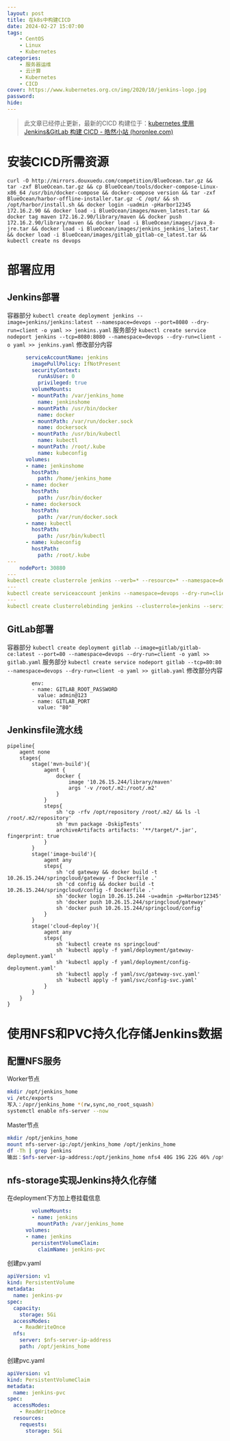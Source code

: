 ```yaml
---
layout: post
title: 在k8s中构建CICD
date: 2024-02-27 15:07:00
tags: 
    - CentOS
    - Linux
    - Kubernetes
categories: 
    - 服务器运维
    - 云计算
    - Kubernetes
    - CICD
cover: https://www.kubernetes.org.cn/img/2020/10/jenkins-logo.jpg
password: 
hide: 
---
```

> 此文章已经停止更新，最新的CICD 构建位于：[kubernetes 使用 Jenkins&GitLab 构建 CICD - 皓然小站 (horonlee.com)](https://blog.horonlee.com/posts/KubernetesJenkinCICD)
# 安装CICD所需资源
`curl -O http://mirrors.douxuedu.com/competition/BlueOcean.tar.gz && tar -zxf BlueOcean.tar.gz && cp BlueOcean/tools/docker-compose-Linux-x86_64 /usr/bin/docker-compose && docker-compose version && tar -zxf BlueOcean/harbor-offline-installer.tar.gz -C /opt/ && sh /opt/harbor/install.sh && docker login -uadmin -pHarbor12345 172.16.2.90 && docker load -i BlueOcean/images/maven_latest.tar && docker tag maven 172.16.2.90/library/maven && docker push 172.16.2.90/library/maven && docker load -i BlueOcean/images/java_8-jre.tar && docker load -i BlueOcean/images/jenkins_jenkins_latest.tar && docker load -i BlueOcean/images/gitlab_gitlab-ce_latest.tar && kubectl create ns devops`

<!-- more -->

# 部署应用
## Jenkins部署
容器部分
`kubectl create deployment jenkins --image=jenkins/jenkins:latest --namespace=devops --port=8080 --dry-run=client -o yaml >> jenkins.yaml`
服务部分
`kubectl create service nodeport jenkins --tcp=8080:8080 --namespace=devops --dry-run=client -o yaml >> jenkins.yaml`
修改部分内容
```yaml
      serviceAccountName: jenkins
        imagePullPolicy: IfNotPresent
        securityContext: 
          runAsUser: 0
          privileged: true
        volumeMounts:
        - mountPath: /var/jenkins_home
          name: jenkinshome
        - mountPath: /usr/bin/docker
          name: docker
        - mountPath: /var/run/docker.sock
          name: dockersock
        - mountPath: /usr/bin/kubectl
          name: kubectl
        - mountPath: /root/.kube
          name: kubeconfig
      volumes:
      - name: jenkinshome
        hostPath:
          path: /home/jenkins_home
      - name: docker
        hostPath:
          path: /usr/bin/docker
      - name: dockersock
        hostPath:
          path: /var/run/docker.sock
      - name: kubectl
        hostPath:
          path: /usr/bin/kubectl
      - name: kubeconfig
        hostPath:
          path: /root/.kube
---
    nodePort: 30880
---
kubectl create clusterrole jenkins --verb=* --resource=* --namespace=devops --dry-run=client -o yaml >> jenkins.yaml
---
kubectl create serviceaccount jenkins --namespace=devops --dry-run=client -o yaml >> jenkins.yaml
---
kubectl create clusterrolebinding jenkins --clusterrole=jenkins --serviceaccount=devops:jenkins --namespace=devops --dry-run=client -o yaml >> jenkins.yaml
```
## GitLab部署
容器部分
`kubectl create deployment gitlab --image=gitlab/gitlab-ce:latest --port=80 --namespace=devops --dry-run=client -o yaml >> gitlab.yaml`
服务部分
`kubectl create service nodeport gitlab --tcp=80:80 --namespace=devops --dry-run=client -o yaml >> gitlab.yaml`
修改部分内容
```
        env:
        - name: GITLAB_ROOT_PASSWORD
          value: admin@123
        - name: GITLAB_PORT
          value: "80"
```
## Jenkinsfile流水线
```
pipeline{
    agent none
    stages{
        stage('mvn-build'){
            agent {
                docker {
                    image '10.26.15.244/library/maven'
                    args '-v /root/.m2:/root/.m2'
                }
            }
            steps{
                sh 'cp -rfv /opt/repository /root/.m2/ && ls -l /root/.m2/repository'
                sh 'mvn package -DskipTests'
                archiveArtifacts artifacts: '**/target/*.jar', fingerprint: true 
            }
        }
        stage('image-build'){
            agent any
            steps{
                sh 'cd gateway && docker build -t 10.26.15.244/springcloud/gateway -f Dockerfile .'
                sh 'cd config && docker build -t 10.26.15.244/springcloud/config -f Dockerfile .'
                sh 'docker login 10.26.15.244 -u=admin -p=Harbor12345'
                sh 'docker push 10.26.15.244/springcloud/gateway'
                sh 'docker push 10.26.15.244/springcloud/config'
            }
        }
        stage('cloud-deploy'){
            agent any
            steps{
                sh 'kubectl create ns springcloud'
                sh 'kubectl apply -f yaml/deployment/gateway-deployment.yaml'
                sh 'kubectl apply -f yaml/deployment/config-deployment.yaml'
                sh 'kubectl apply -f yaml/svc/gateway-svc.yaml'
                sh 'kubectl apply -f yaml/svc/config-svc.yaml'
            }
        }
    }
}
```

# 使用NFS和PVC持久化存储Jenkins数据

## 配置NFS服务

Worker节点

```bash
mkdir /opt/jenkins_home
vi /etc/exports
写入：/opr/jenkins_home *(rw,sync,no_root_squash)
systemctl enable nfs-server --now
```

Master节点

```bash
mkdir /opt/jenkins_home
mount nfs-server-ip:/opt/jenkins_home /opt/jenkins_home
df -Th | grep jenkins
输出：$nfs-server-ip-address:/opt/jenkins_home nfs4 40G 19G 22G 46% /opt/jenkins_home
```

## nfs-storage实现Jenkins持久化存储



在deployment下方加上卷挂载信息

```yaml
        volumeMounts:
        - name: jenkins
          mountPath: /var/jenkins_home
      volumes:
      - name: jenkins
        persistentVolumeClaim:
          claimName: jenkins-pvc
```

创建pv.yaml

```yaml
apiVersion: v1
kind: PersistentVolume
metadata:
  name: jenkins-pv
spec:
  capacity:
    storage: 5Gi
  accessModes:
    - ReadWriteOnce
  nfs:
    server: $nfs-server-ip-address
    path: /opt/jenkins_home
```

创建pvc.yaml

```yaml
apiVersion: v1
kind: PersistentVolumeClaim
metadata:
  name: jenkins-pvc
spec:
  accessModes:
    - ReadWriteOnce
  resources:
    requests:
      storage: 5Gi
```

